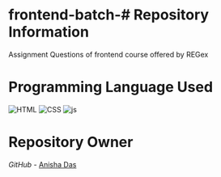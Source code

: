 # frontend-batch-# Repository Information
Assignment Questions of frontend course offered by REGex <br>

# Programming Language Used
<img src="https://img.icons8.com/color/70/000000/html-5--v1.png" alt="HTML" />
  <img src="https://img.icons8.com/color/70/000000/css3.png" alt="CSS" />
  <img src="https://img.icons8.com/?size=70&id=PXTY4q2Sq2lG&format=png&color=000000" alt="js" />


# Repository Owner
*GitHub* - <a href="https://github.com/Anisha3102">Anisha Das</a>
